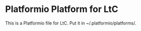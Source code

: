 Platformio Platform for LtC
===========================

This is a Platformio file for LtC.  Put it in ~/.platformio/platforms/.
